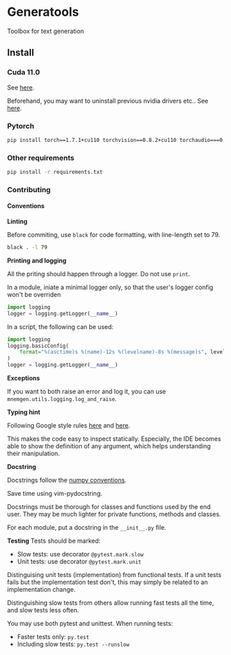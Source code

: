 # Generatools
Toolbox for text generation

## Install
### Cuda 11.0
See [here](https://developer.nvidia.com/cuda-11.0-download-archive?target_os=Linux&target_arch=x86_64&target_distro=Ubuntu&target_version=1804&target_type=deblocal).

Beforehand, you may want to uninstall previous nvidia drivers etc.. See [here](https://stackoverflow.com/a/62276101).

### Pytorch
```bash
pip install torch==1.7.1+cu110 torchvision==0.8.2+cu110 torchaudio===0.7.2 -f https://download.pytorch.org/whl/torch_stable.html
```

### Other requirements
```bash
pip install -r requirements.txt
```


### Contributing

#### Conventions
**Linting**

Before commiting, use `black` for code formatting, with line-length set to 79.
```bash
black . -l 79
```

**Printing and logging**

All the priting should happen through a logger. Do not use `print`.

In a module, iniate a minimal logger only, so that the user's logger config won't be
  overriden
```python
import logging
logger = logging.getLogger(__name__)
```

In a script, the following can be used:
```python
import logging
logging.basicConfig(
    format="%(asctime)s %(name)-12s %(levelname)-8s %(message)s", level=logging.INFO
)
logger = logging.getLogger(__name__)
```

**Exceptions**

If you want to both raise an error and log it, you can use 
`mnemgen.utils.logging.log_and_raise`.

**Typing hint**

Following Google style rules [here](https://google.github.io/styleguide/pyguide.html#s2.21-type-annotated-code) and [here](https://google.github.io/styleguide/pyguide.html#s3.19-type-annotations).

This makes the code easy to inspect statically. Especially, the IDE becomes
able to show the definition of any argument, which helps understanding their
manipulation.

**Docstring**

Docstrings follow the [numpy conventions](https://sphinxcontrib-napoleon.readthedocs.io/en/latest/example_numpy.html#example-numpy).

Save time using vim-pydocstring.

Docstrings must be thorough for classes and functions used by the end user.
They may be much lighter for private functions, methods and classes.

For each module, put a docstring in the `__init__.py` file.

**Testing**
Tests should be marked:
* Slow tests: use decorator `@pytest.mark.slow`
* Unit tests: use decorator `@pytest.mark.unit`

Distinguising unit tests (implementation) from functional tests. If a unit
tests fails but the implementation test don't, this may simply be related to an
implementation change.

Distinguishing slow tests from others allow running fast tests all the time, and slow tests less often.

You may use both pytest and unittest. When running tests:
* Faster tests only: `py.test`
* Including slow tests: `py.test --runslow`
